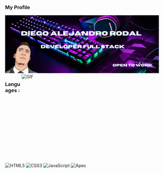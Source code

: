 ### My Profile
<img src="https://github.com/diegoalejandrorodal/diegoalejandrorodal/blob/main/img/2.png">

<br />
<img align="right" alt="GIF" src="https://cdn.dribbble.com/users/1059583/screenshots/4171367/media/5c8264a20b247115b68e6c2f4c97d5e6.gif?raw=true" width="450" height="290" />

### Languages :
![HTML5](https://img.shields.io/badge/-HTML5-E34F26?style=for-the-badge&logo=html5&logoColor=white)
![CSS3](https://img.shields.io/badge/-CSS3-1572B6?style=for-the-badge&logo=css3)
![JavaScript](https://img.shields.io/badge/-JavaScript-black?style=for-the-badge&logo=javascript)
![Apex](https://img.shields.io/badge/-Java-yellow?style=for-the-badge&logo=apex)



